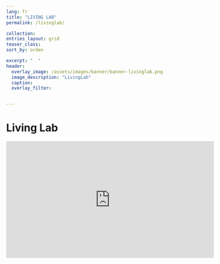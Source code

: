 ```yaml
---
lang: fr
title: "LIVING LAB"
permalink: /livinglab/

collection: 
entries_layout: grid
teaser_class: 
sort_by: orden 

excerpt: "  "
header:
  overlay_image: /assets/images/banner/banner-livinglab.png
  image_description: "LivingLab"
  caption: 
  overlay_filter: 


---
```


# Living Lab

<iframe width="560" height="315" src="https://www.youtube.com/embed/sp7yKIzxNRA" frameborder="0" allow="accelerometer; autoplay; clipboard-write; encrypted-media; gyroscope; picture-in-picture" allowfullscreen></iframe>


